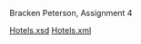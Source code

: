 Bracken Peterson, Assignment 4

[Hotels.xsd](https://blpeterson.github.io/Assignment-4/Hotels.xsd)
[Hotels.xml](https://blpeterson.github.io/Assignment-4/Hotels.xml)
